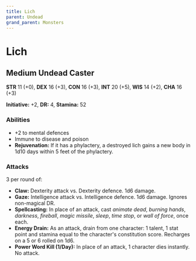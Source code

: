 ```yaml
---
title: Lich
parent: Undead
grand_parent: Monsters
---
```


# Lich

## Medium Undead Caster
**STR** 11 (+0), **DEX** 16 (+3), **CON** 16 (+3), **INT** 20 (+5), **WIS** 14 (+2), **CHA** 16 (+3)

**Initiative:** +2, **DR:** 4, **Stamina:** 52

### Abilities
* +2 to mental defences
* Immune to disease and poison
* **Rejuvenation:** If it has a phylactery, a destroyed lich gains a new body in 1d10 days within 5 feet of the phylactery.

### Attacks
3 per round of:
* **Claw:** Dexterity attack vs. Dexterity defence. 1d6 damage.
* **Gaze:** Intelligence attack vs. Intelligence defence. 1d6 damage. Ignores non-magical DR.
* **Spellcasting:** In place of an attack, cast *animate dead*, *burning hands*, *darkness*, *fireball*, *magic missile*, *sleep*, *time stop*, or *wall of force*, once each.
* **Energy Drain:** As an attack, drain from one character: 1 talent, 1 stat point and stamina equal to the character's constitution score. Recharges on a 5 or 6 rolled on 1d6.
* **Power Word Kill (1/Day):** In place of an attack, 1 character dies instantly. No attack.
